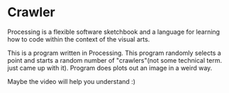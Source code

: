 # Crawler
Processing is a flexible software sketchbook and a language for learning how to code within the context of the visual arts.

This is a program written in Processing. This program randomly selects a point and starts a random number of "crawlers"(not some technical term. just came up with it). 
Program does plots out an image in a weird way. 

Maybe the video will help you understand :)
